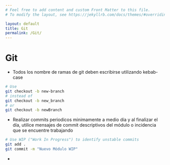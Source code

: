 ```yaml
---
# Feel free to add content and custom Front Matter to this file.
# To modify the layout, see https://jekyllrb.com/docs/themes/#overriding-theme-defaults

layout: default
title: Git
permalink: /Git/
---
```


# Git

* Todos los nombre de ramas de git deben escribirse utilizando kebab-case

```sh
# Use
git checkout -b new-branch
# instead of
git checkout -b new_branch
# or
git checkout -b newBranch

```

* Realizar commits periodicos minimamente a medio día y al finalizar el día, 
  utilice mensajes de commit descriptivos del módulo o incidencia que se encuentre trabajando

```sh
# Use WIP ("Work In Progress") to identify unstable commits
git add .
git commit -m "Nuevo Módulo WIP"
```

*